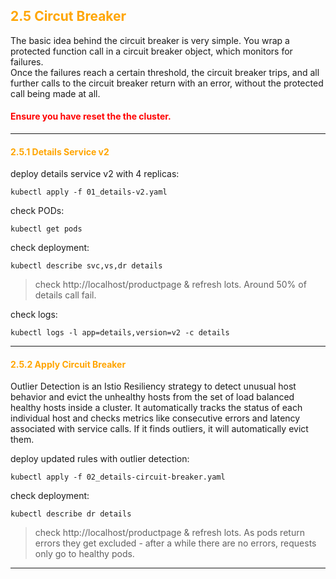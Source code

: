 ## <font color="orange"> 2.5 Circut Breaker </font>
The basic idea behind the circuit breaker is very simple. You wrap a protected function call in a circuit breaker object, which monitors for failures.   
Once the failures reach a certain threshold, the circuit breaker trips, and all further calls to the circuit breaker return with an error, without the protected call being made at all. 

#### <font color='red'> Ensure you have reset the the cluster. </font>

---
#### <font color="orange"> 2.5.1  Details Service v2 </font>
deploy details service v2 with 4 replicas:
```
kubectl apply -f 01_details-v2.yaml
```
check PODs:
```
kubectl get pods
```
check deployment:
```
kubectl describe svc,vs,dr details
```

> check http://localhost/productpage & refresh lots. Around 50% of details call fail.  

check logs:
```
kubectl logs -l app=details,version=v2 -c details
```
---

#### <font color="orange"> 2.5.2 Apply Circuit Breaker </font>
Outlier Detection is an Istio Resiliency strategy to detect unusual host behavior and evict the unhealthy hosts from the set of load balanced healthy hosts inside a cluster. It automatically tracks the status of each individual host and checks metrics like consecutive errors and latency associated with service calls. If it finds outliers, it will automatically evict them.

deploy updated rules with outlier detection:
```
kubectl apply -f 02_details-circuit-breaker.yaml
```
check deployment:
```
kubectl describe dr details
```

> check http://localhost/productpage & refresh lots. As pods return errors they get excluded - after a while there are no errors, requests only go to healthy pods.
---